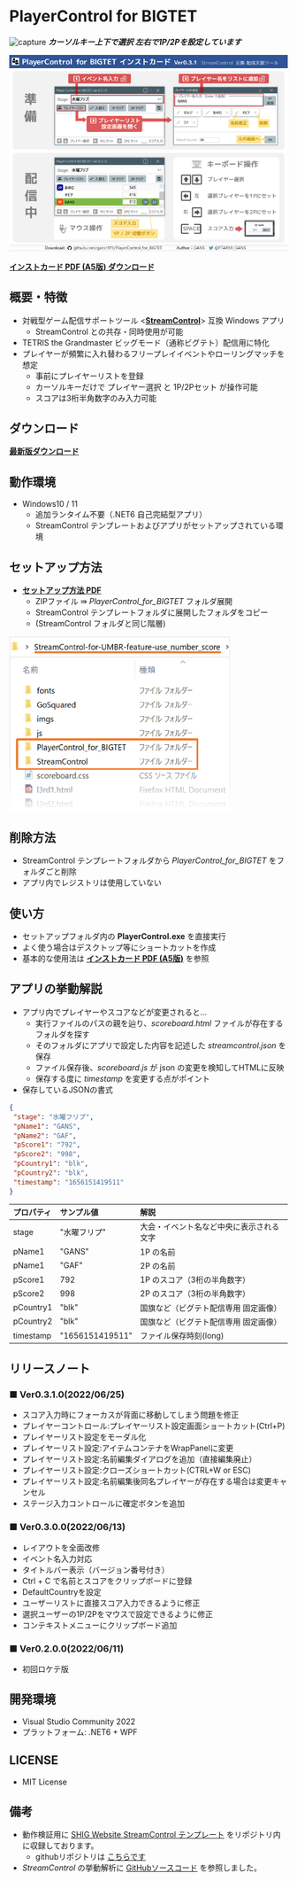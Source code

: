 # PlayerControl for BIGTET

![capture](https://user-images.githubusercontent.com/87809679/175765945-74904b8b-928e-4ebb-9bda-f8c4e2a612a2.gif)
***カーソルキー上下で選択 左右で1P/2Pを設定しています***

![InstCard](Images/InstCard.png)

[**インストカード PDF (A5版) ダウンロード**](/Manual/PlayerControlForBIGTET_InstCard_v0.3.1.pdf)

## 概要・特徴

- 対戦型ゲーム配信サポートツール <[**StreamControl**](http://streamcontroljapan.blog.jp/)> 互換 Windows アプリ
  - StreamControl との共存・同時使用が可能
- TETRIS the Grandmaster ビッグモード（通称ビグテト）配信用に特化
- プレイヤーが頻繁に入れ替わるフリープレイイベントやローリングマッチを想定
  - 事前にプレイヤーリストを登録
  - カーソルキーだけで プレイヤー選択 と 1P/2Pセット が操作可能
  - スコアは3桁半角数字のみ入力可能

## ダウンロード

[**最新版ダウンロード**](https://github.com/gans1971/PlayerControl_for_BIGTET/releases/)

## 動作環境

- Windows10 / 11
  - 追加ランタイム不要（.NET6 自己完結型アプリ）
  - StreamControl テンプレートおよびアプリがセットアップされている環境

## セットアップ方法

- [**セットアップ方法 PDF**](/Manual/PlayerControlForBIGTET_Setup.pdf)
  - ZIPファイル ⇛ *PlayerControl_for_BIGTET* フォルダ展開
  - StreamControl テンプレートフォルダに展開したフォルダをコピー
  - (StreamControl フォルダと同じ階層)
<img src="Images/Setup.png" width="400px">

## 削除方法

- StreamControl テンプレートフォルダから *PlayerControl_for_BIGTET* をフォルダごと削除
- アプリ内でレジストリは使用していない

## 使い方

- セットアップフォルダ内の **PlayerControl.exe** を直接実行
- よく使う場合はデスクトップ等にショートカットを作成
- 基本的な使用法は [**インストカード PDF (A5版)**](/Manual/PlayerControlForBIGTET_InstCard_v0.3.1.pdf) を参照

## アプリの挙動解説

- アプリ内でプレイヤーやスコアなどが変更されると…
  - 実行ファイルのパスの親を辿り、*scoreboard.html* ファイルが存在するフォルダを探す
  - そのフォルダにアプリで設定した内容を記述した *streamcontrol.json* を保存
  - ファイル保存後、*scoreboard.js* が json の変更を検知してHTMLに反映
  - 保存する度に *timestamp* を変更する点がポイント
- 保存しているJSONの書式

```json
{
 "stage": "水曜フリプ",
 "pName1": "GANS",
 "pName2": "GAF",
 "pScore1": "792",
 "pScore2": "998",
 "pCountry1": "blk",
 "pCountry2": "blk",
 "timestamp": "1656151419511"
}
```

| プロパティ | サンプル値 | 解説 |
|:---|:---|:---|
|stage|"水曜フリプ" |大会・イベント名など中央に表示される文字|
|pName1|"GANS"|1P の名前 |
|pName1|"GAF"|2P の名前|
|pScore1|792 |1P のスコア（3桁の半角数字）|
|pScore2|998 |2P のスコア（3桁の半角数字）|
|pCountry1|"blk"| 国旗など（ビグテト配信専用 固定画像）|
|pCountry2|"blk"| 国旗など（ビグテト配信専用 固定画像）|
|timestamp|"1656151419511"| ファイル保存時刻(long)|

## リリースノート

### ■ Ver0.3.1.0(2022/06/25)

- スコア入力時にフォーカスが背面に移動してしまう問題を修正
- プレイヤーコントロール:プレイヤーリスト設定画面ショートカット(Ctrl+P)
- プレイヤーリスト設定をモーダル化
- プレイヤーリスト設定:アイテムコンテナをWrapPanelに変更
- プレイヤーリスト設定:名前編集ダイアログを追加（直接編集廃止）
- プレイヤーリスト設定:クローズショートカット(CTRL+W or ESC)
- プレイヤーリスト設定:名前編集後同名プレイヤーが存在する場合は変更キャンセル
- ステージ入力コントロールに確定ボタンを追加

### ■ Ver0.3.0.0(2022/06/13)

- レイアウトを全面改修
- イベント名入力対応
- タイトルバー表示（バージョン番号付き）
- Ctrl + C で名前とスコアをクリップボードに登録
- DefaultCountryを設定
- ユーザーリストに直接スコア入力できるように修正
- 選択ユーザーの1P/2Pをマウスで設定できるように修正
- コンテキストメニューにクリップボード追加

### ■ Ver0.2.0.0(2022/06/11)

- 初回ロケテ版

## 開発環境

- Visual Studio Community 2022
- プラットフォーム: .NET6 + WPF

## LICENSE

- MIT License

## 備考

- 動作検証用に [SHIG Website StreamControl テンプレート](http://shigaming.com/2018/11/30/streamcontroltemplate2019/) をリポジトリ内に収録しております。
  - githubリポジトリは [こちらです](https://github.com/Pon57/StreamControl-for-UMBR)
- *StreamControl* の挙動解析に [GitHubソースコード](https://github.com/farpenoodle/StreamControl) を参照しました。

